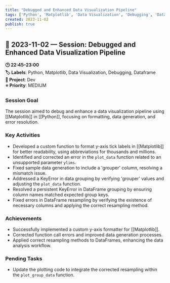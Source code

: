 ```yaml
---
title: "Debugged and Enhanced Data Visualization Pipeline"
tags: ['Python', 'Matplotlib', 'Data Visualization', 'Debugging', 'Dataframe']
created: 2023-11-02
publish: true
---
```


## 📅 2023-11-02 — Session: Debugged and Enhanced Data Visualization Pipeline

**🕒 22:45–23:00**  
**🏷️ Labels**: Python, Matplotlib, Data Visualization, Debugging, Dataframe  
**📂 Project**: Dev  
**⭐ Priority**: MEDIUM  


### Session Goal
The session aimed to debug and enhance a data visualization pipeline using [[Matplotlib]] in [[Python]], focusing on formatting, data generation, and error resolution.

### Key Activities
- Developed a custom function to format y-axis tick labels in [[Matplotlib]] for better readability, using abbreviations for thousands and millions.
- Identified and corrected an error in the `plot_data` function related to an unsupported parameter `ylims`.
- Fixed sample data generation to include a 'grouper' column, resolving a mismatch issue.
- Addressed a KeyError in data grouping by verifying 'grouper' values and adjusting the `plot_data` function.
- Resolved a persistent KeyError in DataFrame grouping by ensuring column names matched expected group keys.
- Fixed errors in DataFrame resampling by verifying the existence of necessary columns and applying the correct resampling method.

### Achievements
- Successfully implemented a custom y-axis formatter for [[Matplotlib]].
- Corrected function call errors and improved data generation processes.
- Applied correct resampling methods to DataFrames, enhancing the data analysis workflow.

### Pending Tasks
- Update the plotting code to integrate the corrected resampling within the `plot_group_data` function.
